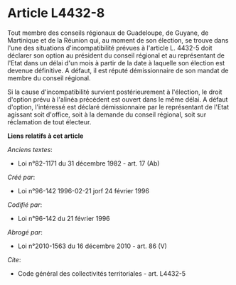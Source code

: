 # Article L4432-8

Tout membre des conseils régionaux de Guadeloupe, de Guyane, de Martinique et de la Réunion qui, au moment de son élection,
se trouve dans l'une des situations d'incompatibilité prévues à l'article L. 4432-5 doit déclarer son option au président du
conseil régional et au représentant de l'Etat dans un délai d'un mois à partir de la date à laquelle son élection est devenue
définitive. A défaut, il est réputé démissionnaire de son mandat de membre du conseil régional. 

Si la cause d'incompatibilité survient postérieurement à l'élection, le droit d'option prévu à l'alinéa précédent est ouvert
dans le même délai. A défaut d'option, l'intéressé est déclaré démissionnaire par le représentant de l'Etat agissant soit
d'office, soit à la demande du conseil régional, soit sur réclamation de tout électeur.

**Liens relatifs à cet article**

_Anciens textes_:

  - Loi n°82-1171 du 31 décembre 1982 - art. 17 (Ab)

_Créé par_:

  - Loi n°96-142 1996-02-21 jorf 24 février 1996

_Codifié par_:

  - Loi n°96-142 du 21 février 1996

_Abrogé par_:

  - Loi n°2010-1563 du 16 décembre 2010 - art. 86 (V)

_Cite_:

  - Code général des collectivités territoriales - art. L4432-5
